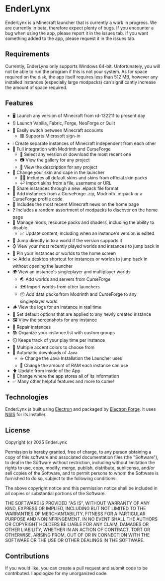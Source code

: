 # EnderLynx

EnderLynx is a Minecraft launcher that is currently a work in progress. We are currently in beta, therefore expect plenty of bugs. If you encounter a bug when using the app, please report it in the issues tab. If you want something added to the app, please request it in the issues tab.

## Requirements

Currently, EnderLynx only supports Windows 64-bit. Unfortunately, you will not be able to run the program if this is not your system. As for space required on the disk, the app itself requires less than 512 MB, however any installed instances (especially large modpacks) can significantly increase the amount of space required.

## Features

 - 🖥️ Launch any version of Minecraft from rd-132211 to present day
 - 🔃 Launch Vanilla, Fabric, Forge, NeoForge or Quilt
 - 👤 Easily switch between Minecraft accounts
   - 🟥 Supports Microsoft sign-in
 - ℹ️ Create separate instances of Minecraft independent from each other
 - 🛜 Full integration with Modrinth and CurseForge
   - 📃 Select any version or download the most recent one
   - 📷 View the gallery for any project
   - 📄 View the description for any project
 - 🧑 Change your skin and cape in the launcher
   - 🧑‍🦰 Includes all default skins and skins from official skin packs
   - ↩️ Import skins from a file, username or URL
 - 🔗 Share instances through a new .elpack file format
 - 📁 Add instances from a CurseForge .zip, Modrinth .mrpack or a CurseForge profile code
 - 🔔 Includes the most recent Minecraft news on the home page
 - ❓ Includes a random assortment of modpacks to discover on the home page
 - 🎁 Manage mods, resource packs and shaders, including the ability to disable.
   - 📈 Update content, including when an instance's version is edited
 - 🍫 Jump directly in to a world if the version supports it
 - ⌚ View your most recently played worlds and instances to jump back in
 - 📌 Pin your instances or worlds to the home screen
 - ✂️ Add a desktop shortcut for instances or worlds to jump back in without opening the launcher
 - 🌍 View an instance's singleplayer and multiplayer worlds
   - 🌏 Add worlds and servers from CurseForge
   - 🗺️ Import worlds from other launchers
   - 📦 Add data packs from Modrinth and CurseForge to any singleplayer world
 - 🪵 View the logs for an instance in real time
 - 🤔 Set default options that are applied to any newly created instance
 - 🖼️ View the screenshots for any instance
 - 🔧 Repair instances
 - 📚 Organize your instance list with custom groups
 - ⏲️ Keeps track of your play time per instance
 - 🔵 Multiple accent colors to choose from
 - 🍵 Automatic downloads of Java
   - ☕ Change the Java Installation the Launcher uses
   - 🐏 Change the amount of RAM each instance can use
 - ⬆️ Update from inside of the App
 - 📂 Change where the app stores all of its information
 - ✅ Many other helpful features and more to come!

## Technologies

EnderLynx is built using [Electron](https://www.electronjs.org/) and packaged by [Electron Forge](https://www.electronforge.io/). It uses [NSIS](https://nsis.sourceforge.io/Main_Page) for its installer.

## License

Copyright (c) 2025 EnderLynx

Permission is hereby granted, free of charge, to any person obtaining a copy of this software and associated documentation files (the "Software"), to deal in the Software without restriction, including without limitation the rights to use, copy, modify, merge, publish, distribute, sublicense, and/or sell copies of the Software, and to permit persons to whom the Software is furnished to do so, subject to the following conditions:

The above copyright notice and this permission notice shall be included in all copies or substantial portions of the Software.

THE SOFTWARE IS PROVIDED "AS IS", WITHOUT WARRANTY OF ANY KIND, EXPRESS OR IMPLIED, INCLUDING BUT NOT LIMITED TO THE WARRANTIES OF MERCHANTABILITY, FITNESS FOR A PARTICULAR PURPOSE AND NONINFRINGEMENT. IN NO EVENT SHALL THE AUTHORS OR COPYRIGHT HOLDERS BE LIABLE FOR ANY CLAIM, DAMAGES OR OTHER LIABILITY, WHETHER IN AN ACTION OF CONTRACT, TORT OR OTHERWISE, ARISING FROM, OUT OF OR IN CONNECTION WITH THE SOFTWARE OR THE USE OR OTHER DEALINGS IN THE SOFTWARE.

## Contributions

If you would like, you can create a pull request and submit code to be contributed. I apologize for my unorganized code.